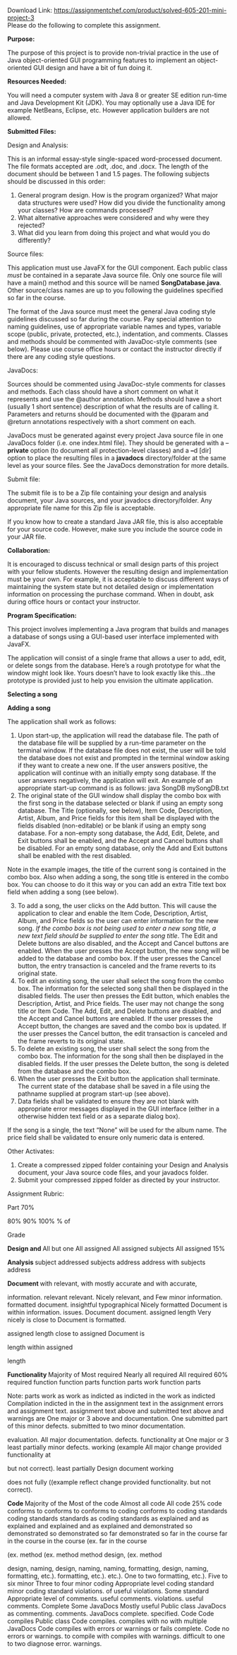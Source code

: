 Download Link: https://assignmentchef.com/product/solved-605-201-mini-project-3
<br>
Please do the following to complete this assignment.

<strong>Purpose:</strong>

The purpose of this project is to provide non-trivial practice in the use of Java object-oriented GUI programming features to implement an object-oriented GUI design and have a bit of fun doing it.

<strong>Resources Needed:</strong>

You will need a computer system with Java 8 or greater SE edition run-time and Java Development Kit (JDK).  You may optionally use a Java IDE for example NetBeans, Eclipse, etc.  However application builders are not allowed.

<strong>Submitted Files:</strong>

Design and Analysis:

This is an informal essay-style single-spaced word-processed document.   The file formats accepted are .odt, .doc, and .docx. The length of the document should be between 1 and 1.5 pages.  The following subjects should be discussed in this order:

<ol>

 <li>General program design. How is the program organized?  What major data structures were used?  How did you divide the functionality among your classes? How are commands processed?</li>

 <li>What alternative approaches were considered and why were they rejected?</li>

 <li>What did you learn from doing this project and what would you do differently?</li>

</ol>

Source files:

This application must use JavaFX for the GUI component.  Each public class <em>must</em> be contained in a separate Java source file.  Only one source file will have a main() method and this source will be named <strong>SongDatabase.java</strong>.  Other source/class names are up to you following the guidelines specified so far in the course.

The format of the Java source must meet the general Java coding style guidelines discussed so far during the course.  Pay special attention to naming guidelines, use of appropriate variable names and types, variable scope (public, private, protected, etc.), indentation, and comments.  Classes and methods should be commented with JavaDoc-style comments (see below).  Please use course office hours or contact the instructor directly if there are any coding style questions.

JavaDocs:

Sources should be commented using JavaDoc-style comments for classes and methods.  Each class should have a short comment on what it represents and use the @author annotation.  Methods should have a short (usually 1 short sentence) description of what the results are of calling it.  Parameters and returns should be documented with the @param and @return annotations respectively with a short comment on each.

JavaDocs must be generated against every project Java source file in one JavaDocs folder (i.e. one index.html file).  They should be generated with a –<strong>private</strong> option (to document all protection-level classes) and a <strong>–</strong>d [dir] option to place the resulting files in a <strong>javadocs</strong> directory/folder at the same level as your source files.  See the JavaDocs demonstration for more details.

Submit file:

The submit file is to be a Zip file containing your design and analysis document, your Java sources, and your javadocs directory/folder.  Any appropriate file name for this Zip file is acceptable.

If you know how to create a standard Java JAR file, this is also acceptable for your source code.  However, make sure you include the source code in your JAR file.

<strong>Collaboration:</strong>

It is encouraged to discuss technical or small design parts of this project with your fellow students.  However the resulting design and implementation must be your own.  For example, it is acceptable to discuss different ways of maintaining the system state but not detailed design or implementation information on processing the purchase command.  When in doubt, ask during office hours or contact your instructor.

<strong>Program Specification:</strong>

This project involves implementing a Java program that builds and manages a database of songs using a GUI-based user interface implemented with JavaFX.

The application will consist of a single frame that allows a user to add, edit, or delete songs from the database. Here’s a rough prototype for what the window might look like. Yours doesn’t have to look exactly like this…the prototype is provided just to help you envision the ultimate application.

<strong>Selecting a song</strong>

<strong>Adding a song</strong>

The application shall work as follows:

<ol>

 <li>Upon start-up, the application will read the database file. The path of the database file will be supplied by a run-time parameter on the terminal window.  If the database file does not exist, the user will be told the database does not exist and prompted in the terminal window asking if they want to create a new one.  If the user answers positive, the application will continue with an initially empty song database.  If the user answers negatively, the application will exit.  An example of an appropriate start-up command is as follows: java SongDB mySongDB.txt</li>

 <li>The original state of the GUI window shall display the combo box with the first song in the database selected or blank if using an empty song database. The Title (optionally, see below), Item Code, Description, Artist, Album, and Price fields for this item shall be displayed with the fields disabled (non-editable) or be blank if using an empty song database. For a non-empty song database, the Add, Edit, Delete, and Exit buttons shall be enabled, and the Accept and Cancel buttons shall be disabled. For an empty song database, only the Add and Exit buttons shall be enabled with the rest disabled.</li>

</ol>

Note in the example images, the title of the current song is contained in the combo box.  Also when adding a song, the song title is entered in the combo box.  You can choose to do it this way or you can add an extra Title text box field when adding a song (see below).

<ol start="3">

 <li>To add a song, the user clicks on the Add button. This will cause the application to clear and enable the Item Code, Description, Artist, Album, and Price fields so the user can enter information for the new song. <em>If the combo box is not being used to enter a new song title, a new text field should be supplied to enter the song title</em>.  The Edit and Delete buttons are also disabled, and the Accept and Cancel buttons are enabled. When the user presses the Accept button, the new song will be added to the database and combo box. If the user presses the Cancel button, the entry transaction is canceled and the frame reverts to its original state.</li>

 <li>To edit an existing song, the user shall select the song from the combo box. The information for the selected song shall then be displayed in the disabled fields. The user then presses the Edit button, which enables the Description, Artist, and Price fields. The user may not change the song title or Item Code. The Add, Edit, and Delete buttons are disabled, and the Accept and Cancel buttons are enabled. If the user presses the Accept button, the changes are saved and the combo box is updated. If the user presses the Cancel button, the edit transaction is canceled and the frame reverts to its original state.</li>

 <li>To delete an existing song, the user shall select the song from the combo box. The information for the song shall then be displayed in the disabled fields. If the user presses the Delete button, the song is deleted from the database and the combo box.</li>

 <li>When the user presses the Exit button the application shall terminate. The current state of the database shall be saved in a file using the pathname supplied at program start-up (see above).</li>

 <li>Data fields shall be validated to ensure they are not blank with appropriate error messages displayed in the GUI interface (either in a otherwise hidden text field or as a separate dialog box).</li>

</ol>

If the song is a single, the text “None” will be used for the album name.  The price field shall be validated to ensure only numeric data is entered.

Other Activates:

<ol>

 <li>Create a compressed zipped folder containing your Design and Analysis document, your Java source code files, and your javadocs folder.</li>

 <li>Submit your compressed zipped folder as directed by your instructor.</li>

</ol>




Assignment Rubric:

Part                       70%




80%                         90%                               100%                           % of

Grade

<strong>Design and           </strong>All but one                All assigned             All assigned subjects    All assigned                 15%

<strong>Analysis               </strong>subject addressed    subjects address     address with                 subjects address

<strong>Document           </strong>with relevant,           with mostly            accurate and                 with accurate,

information.   relevant relevant.  Nicely relevant, and Few minor information.  formatted document. insightful typographical Nicely formatted Document is within information.  issues. Document document.  assigned length Very nicely is close to Document is formatted.

assigned length        close to assigned                                          Document is

length                                                           within assigned

length

<strong>Functionality      </strong>Majority of Most required             Nearly all required      All required     60% required function      function parts function parts work    function parts

Note: parts work as work as indicted as indicted in the work as indicted Compilation indicted in the in the assignment text in the assignment errors and assignment text.  assignment text above and submitted text above and warnings are One major or 3 above and documentation.  One submitted part of this minor defects.  submitted to two minor documentation.

evaluation.           All major     documentation.          defects. functionality at       One major or 3 least partially         minor defects.  working (example      All major change provided      functionality at

but not correct).     least partially Design document   working

does not fully          ((example reflect        change provided functionality.       but not correct).

<strong>Code                    </strong>Majority of the        Most of the code        Almost all code           All code           25% code conforms to            conforms to    conforms to coding     conforms to coding standards         coding standards         standards as    coding standards as explained and    as explained and         explained and as explained and demonstrated so    demonstrated so         demonstrated so far   demonstrated so far in the course     far in the course          in the course (ex.        far in the course

(ex. method              (ex. method            method design,             (ex. method

design, naming,      design, naming,           naming, formatting,    design, naming, formatting, etc.).    formatting, etc.).         etc.).  One to two        formatting, etc.).  Five to six minor     Three to four   minor coding   Appropriate level coding standard     minor coding   standard violations.    of useful violations.  Some        standard          Appropriate level of    comments.  useful comments.        violations.        useful comments.       Complete Some JavaDocs       Mostly useful          Public class      JavaDocs as commenting.       comments.      JavaDocs complete.   specified.  Code Code compiles          Public class      Code compiles.         compiles with no with multiple          JavaDocs         Code compiles with        errors or warnings or fails      complete.  Code          no errors or     warnings. to compile with      compiles with warnings. difficult to   one to two diagnose error.          warnings.